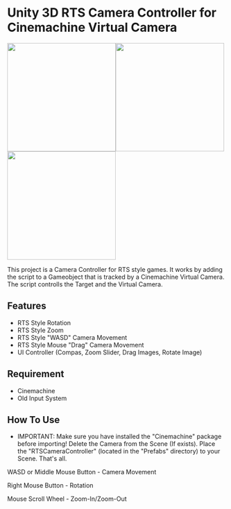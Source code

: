 # Unity 3D RTS Camera Controller for Cinemachine Virtual Camera

<img src="/Preview/1.gif" width="250" height="250"><img src="/Preview/2.gif" width="250" height="250"><img src="/Preview/3.gif" width="250" height="250">

This project is a Camera Controller for RTS style games.
It works by adding the script to a Gameobject that is tracked by a Cinemachine Virtual Camera. 
The script controlls the Target and the Virtual Camera.

## Features
* RTS Style Rotation
* RTS Style Zoom
* RTS Style "WASD" Camera Movement
* RTS Style Mouse "Drag" Camera Movement
* UI Controller (Compas, Zoom Slider, Drag Images, Rotate Image)

## Requirement
* Cinemachine
* Old Input System

## How To Use
* IMPORTANT: Make sure you have installed the "Cinemachine" package before importing!
Delete the Camera from the Scene (If exists).
Place the "RTSCameraController" (located in the "Prefabs" directory) to your Scene.
That's all.

WASD or Middle Mouse Button - Camera Movement

Right Mouse Button - Rotation

Mouse Scroll Wheel - Zoom-In/Zoom-Out
